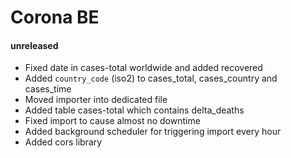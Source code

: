 # Corona BE

#### unreleased

- Fixed date in cases-total worldwide and added recovered
- Added `country_code` (iso2) to cases_total, cases_country and cases_time
- Moved importer into dedicated file
- Added table cases-total which contains delta_deaths
- Fixed import to cause almost no downtime
- Added background scheduler for triggering import every hour
- Added cors library
